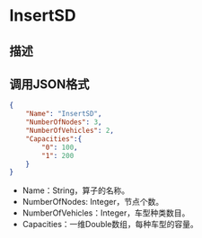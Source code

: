 # InsertSD

## 描述

## 调用JSON格式

```json
{
	"Name": "InsertSD",
	"NumberOfNodes": 3,
	"NumberOfVehicles": 2,
	"Capacities":{
		"0": 100,
		"1": 200
	}
}
```
* Name：String，算子的名称。
* NumberOfNodes: Integer，节点个数。
* NumberOfVehicles：Integer，车型种类数目。
* Capacities：一维Double数组，每种车型的容量。

